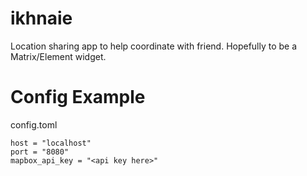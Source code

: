# ikhnaie
Location sharing app to help coordinate with friend. Hopefully to be a Matrix/Element widget.

# Config Example
config.toml
```
host = "localhost"
port = "8080"
mapbox_api_key = "<api key here>"
```
